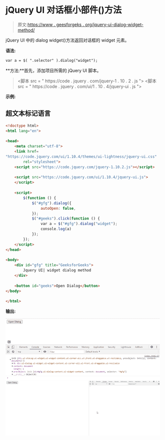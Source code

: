 # jQuery UI 对话框小部件()方法

> 原文:[https://www . geesforgeks . org/jquery-ui-dialog-widget-method/](https://www.geeksforgeeks.org/jquery-ui-dialog-widget-method/)

jQuery UI 中的 dialog widget()方法返回对话框的 widget 元素。

**语法:**

```html
var a = $( ".selector" ).dialog("widget");
```

**方法:**首先，添加项目所需的 jQuery UI 脚本。

> <link href="“https://code.jquery.com/ui/1.10.4/themes/ui-lightness/jquery-ui.css”" rel="“stylesheet”">
> <脚本 src = " https://code . jquery . com/jquery-1 . 10 . 2 . js "></脚本>
> <脚本 src = " https://code . jquery . com/ui/1 . 10 . 4/jquery-ui . js "></脚本>

**示例:**

## 超文本标记语言

```html
<!doctype html>
<html lang="en">

<head>
    <meta charset="utf-8">
    <link href=
"https://code.jquery.com/ui/1.10.4/themes/ui-lightness/jquery-ui.css"
        rel="stylesheet">
    <script src="https://code.jquery.com/jquery-1.10.2.js"></script>

    <script src="https://code.jquery.com/ui/1.10.4/jquery-ui.js">
    </script>

    <script>
        $(function () {
            $("#gfg").dialog({
                autoOpen: false,
            });
            $("#geeks").click(function () {
                var a = $("#gfg").dialog("widget");
                console.log(a)
            });
        });
    </script>
</head>

<body>
    <div id="gfg" title="GeeksforGeeks">
        Jquery UI| widget dialog method
    </div>

    <button id="geeks">Open Dialog</button>
</body>

</html>
```

**输出:**

![](img/846de07a7f4e50f6d64b24595b553bfe.png) ![](img/967fc6954ca1a1ed781e4fba96a288cf.png)